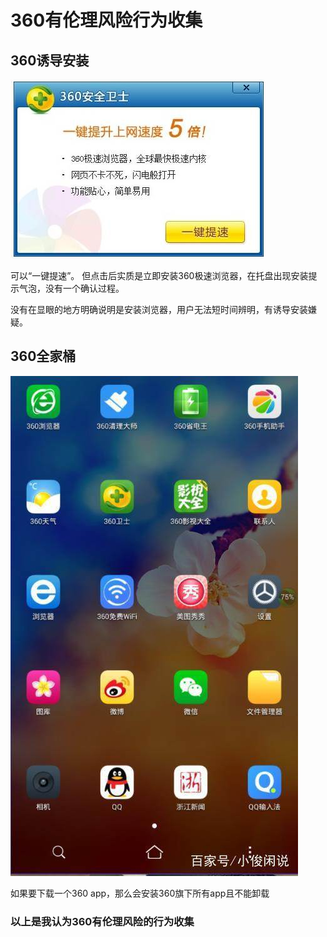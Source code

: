 # 360有伦理风险行为收集
## 360诱导安装
![](360诱导安装.jpg)

可以“一键提速”。
但点击后实质是立即安装360极速浏览器，在托盘出现安装提示气泡，没有一个确认过程。

没有在显眼的地方明确说明是安装浏览器，用户无法短时间辨明，有诱导安装嫌疑。

## 360全家桶
![](360全家桶.jpg)

如果要下载一个360 app，那么会安装360旗下所有app且不能卸载

### 以上是我认为360有伦理风险的行为收集

